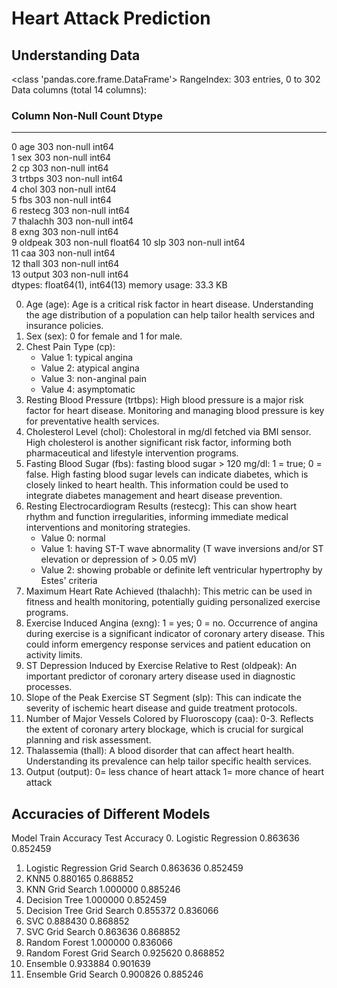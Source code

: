 # Heart Attack Prediction
## Understanding Data
<class 'pandas.core.frame.DataFrame'>
RangeIndex: 303 entries, 0 to 302
Data columns (total 14 columns):
###  Column    Non-Null Count  Dtype  
---  ------    --------------  -----  
 0   age       303 non-null    int64  
 1   sex       303 non-null    int64  
 2   cp        303 non-null    int64  
 3   trtbps    303 non-null    int64  
 4   chol      303 non-null    int64  
 5   fbs       303 non-null    int64  
 6   restecg   303 non-null    int64  
 7   thalachh  303 non-null    int64  
 8   exng      303 non-null    int64  
 9   oldpeak   303 non-null    float64
 10  slp       303 non-null    int64  
 11  caa       303 non-null    int64  
 12  thall     303 non-null    int64  
 13  output    303 non-null    int64  
dtypes: float64(1), int64(13)
memory usage: 33.3 KB

0. Age (age): Age is a critical risk factor in heart disease. Understanding the age distribution of a population can help tailor health services and insurance policies.
1. Sex (sex): 0 for female and 1 for male. 
2. Chest Pain Type (cp): 
    - Value 1: typical angina
    - Value 2: atypical angina
    - Value 3: non-anginal pain
    - Value 4: asymptomatic
3. Resting Blood Pressure (trtbps): High blood pressure is a major risk factor for heart disease. Monitoring and managing blood pressure is key for preventative health services.
4. Cholesterol Level (chol): Cholestoral in mg/dl fetched via BMI sensor. High cholesterol is another significant risk factor, informing both pharmaceutical and lifestyle intervention programs.
5. Fasting Blood Sugar (fbs): fasting blood sugar > 120 mg/dl: 1 = true; 0 = false. High fasting blood sugar levels can indicate diabetes, which is closely linked to heart health. This information could be used to integrate diabetes management and heart disease prevention.
6. Resting Electrocardiogram Results (restecg): This can show heart rhythm and function irregularities, informing immediate medical interventions and monitoring strategies.
    - Value 0: normal
    - Value 1: having ST-T wave abnormality (T wave inversions and/or ST elevation or depression of > 0.05 mV)
    - Value 2: showing probable or definite left ventricular hypertrophy by Estes' criteria
7. Maximum Heart Rate Achieved (thalachh): This metric can be used in fitness and health monitoring, potentially guiding personalized exercise programs.
8. Exercise Induced Angina (exng): 1 = yes; 0 = no. Occurrence of angina during exercise is a significant indicator of coronary artery disease. This could inform emergency response services and patient education on activity limits.
9. ST Depression Induced by Exercise Relative to Rest (oldpeak): An important predictor of coronary artery disease used in diagnostic processes.
10. Slope of the Peak Exercise ST Segment (slp): This can indicate the severity of ischemic heart disease and guide treatment protocols.
11. Number of Major Vessels Colored by Fluoroscopy (caa): 0-3. Reflects the extent of coronary artery blockage, which is crucial for surgical planning and risk assessment.
12. Thalassemia (thall): A blood disorder that can affect heart health. Understanding its prevalence can help tailor specific health services.
13. Output (output): 0= less chance of heart attack 1= more chance of heart attack

## Accuracies of Different Models
Model	Train Accuracy	Test Accuracy
0.	Logistic Regression	0.863636	0.852459
1.	Logistic Regression Grid Search	0.863636	0.852459
2.	KNN5	0.880165	0.868852
3.	KNN Grid Search	1.000000	0.885246
4.	Decision Tree	1.000000	0.852459
5.	Decision Tree Grid Search	0.855372	0.836066
6.	SVC	0.888430	0.868852
7.	SVC Grid Search	0.863636	0.868852
8.	Random Forest	1.000000	0.836066
9.	Random Forest Grid Search	0.925620	0.868852
10.	Ensemble	0.933884	0.901639
11.	Ensemble Grid Search	0.900826	0.885246
